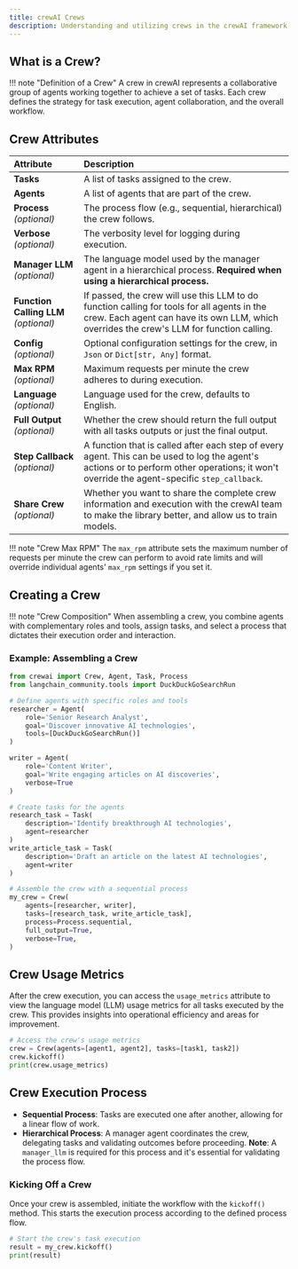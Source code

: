 ```yaml
---
title: crewAI Crews
description: Understanding and utilizing crews in the crewAI framework.
---
```


## What is a Crew?
!!! note "Definition of a Crew"
    A crew in crewAI represents a collaborative group of agents working together to achieve a set of tasks. Each crew defines the strategy for task execution, agent collaboration, and the overall workflow.

## Crew Attributes

| Attribute               | Description                                                  |
| :---------------------- | :----------------------------------------------------------- |
| **Tasks**               | A list of tasks assigned to the crew.                        |
| **Agents**              | A list of agents that are part of the crew.                  |
| **Process** *(optional)*              | The process flow (e.g., sequential, hierarchical) the crew follows. |
| **Verbose** *(optional)*              | The verbosity level for logging during execution.            |
| **Manager LLM** *(optional)*          | The language model used by the manager agent in a hierarchical process. **Required when using a hierarchical process.** |
| **Function Calling LLM** *(optional)* | If passed, the crew will use this LLM to do function calling for tools for all agents in the crew. Each agent can have its own LLM, which overrides the crew's LLM for function calling. |
| **Config** *(optional)*               | Optional configuration settings for the crew, in `Json` or `Dict[str, Any]` format. |
| **Max RPM** *(optional)*              | Maximum requests per minute the crew adheres to during execution. |
| **Language**  *(optional)*            | Language used for the crew, defaults to English.             |
| **Full Output** *(optional)*          | Whether the crew should return the full output with all tasks outputs or just the final output. |
| **Step Callback** *(optional)*        | A function that is called after each step of every agent. This can be used to log the agent's actions or to perform other operations; it won't override the agent-specific `step_callback`. |
| **Share Crew** *(optional)*           | Whether you want to share the complete crew information and execution with the crewAI team to make the library better, and allow us to train models. |

!!! note "Crew Max RPM"
		The `max_rpm` attribute sets the maximum number of requests per minute the crew can perform to avoid rate limits and will override individual agents' `max_rpm` settings if you set it.

## Creating a Crew

!!! note "Crew Composition"
    When assembling a crew, you combine agents with complementary roles and tools, assign tasks, and select a process that dictates their execution order and interaction.

### Example: Assembling a Crew

```python
from crewai import Crew, Agent, Task, Process
from langchain_community.tools import DuckDuckGoSearchRun

# Define agents with specific roles and tools
researcher = Agent(
    role='Senior Research Analyst',
    goal='Discover innovative AI technologies',
    tools=[DuckDuckGoSearchRun()]
)

writer = Agent(
    role='Content Writer',
    goal='Write engaging articles on AI discoveries',
    verbose=True
)

# Create tasks for the agents
research_task = Task(
    description='Identify breakthrough AI technologies',
    agent=researcher
)
write_article_task = Task(
    description='Draft an article on the latest AI technologies',
    agent=writer
)

# Assemble the crew with a sequential process
my_crew = Crew(
    agents=[researcher, writer],
    tasks=[research_task, write_article_task],
    process=Process.sequential,
    full_output=True,
    verbose=True,
)
```

## Crew Usage Metrics

After the crew execution, you can access the `usage_metrics` attribute to view the language model (LLM) usage metrics for all tasks executed by the crew. This provides insights into operational efficiency and areas for improvement.

```python
# Access the crew's usage metrics
crew = Crew(agents=[agent1, agent2], tasks=[task1, task2])
crew.kickoff()
print(crew.usage_metrics)
```

## Crew Execution Process

- **Sequential Process**: Tasks are executed one after another, allowing for a linear flow of work.
- **Hierarchical Process**: A manager agent coordinates the crew, delegating tasks and validating outcomes before proceeding. **Note**: A `manager_llm` is required for this process and it's essential for validating the process flow.

### Kicking Off a Crew

Once your crew is assembled, initiate the workflow with the `kickoff()` method. This starts the execution process according to the defined process flow.

```python
# Start the crew's task execution
result = my_crew.kickoff()
print(result)
